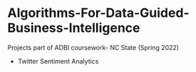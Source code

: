 # Algorithms-For-Data-Guided-Business-Intelligence
Projects part of ADBI coursework- NC State (Spring 2022)
* Twitter Sentiment Analytics
